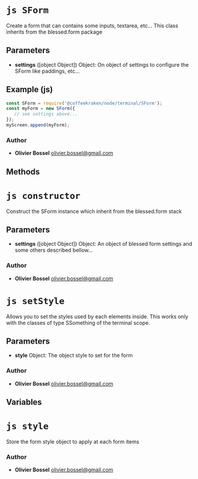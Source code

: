


<!-- @namespace    sugar.node.terminal -->
<!-- @name    SForm -->

# ```js SForm ```


Create a form that can contains some inputs, textarea, etc...
This class inherits from the blessed.form package

## Parameters

- **settings** ([object Object]) Object: On object of settings to configure the SForm like paddings, etc...



## Example (js)

```js
const SForm = require('@coffeekraken/node/terminal/SForm');
const myForm = new SForm({
   // see settings above...
});
myScreen.append(myForm);
```


### Author
- **Olivier Bossel** <a href="mailto:olivier.bossel@gmail.com">olivier.bossel@gmail.com</a> 


## Methods



<!-- @name    constructor -->

# ```js constructor ```


Construct the SForm instance which inherit from the blessed.form stack

## Parameters

- **settings** ([object Object]) Object: An object of blessed form settings and some others described bellow...




### Author
- **Olivier Bossel** <a href="mailto:olivier.bossel@gmail.com">olivier.bossel@gmail.com</a> 




<!-- @name    setStyle -->

# ```js setStyle ```


Allows you to set the styles used by each elements inside.
This works only with the classes of type SSomething of the terminal scope.

## Parameters

- **style**  Object: The object style to set for the form




### Author
- **Olivier Bossel** <a href="mailto:olivier.bossel@gmail.com">olivier.bossel@gmail.com</a> 


## Variables



<!-- @name    style -->

# ```js style ```


Store the form style object to apply at each form items



### Author
- **Olivier Bossel** <a href="mailto:olivier.bossel@gmail.com">olivier.bossel@gmail.com</a> 

